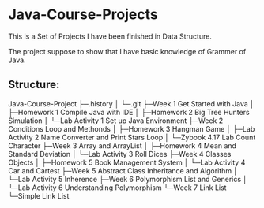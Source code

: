 # Java-Course-Projects

This is a Set of Projects I have been finished in Data Structure.  

The project suppose to show that I have basic knowledge of Grammer of Java.

## Structure:
Java-Course-Project
├─.history
│  └─.git
├─Week 1 Get Started with Java
│  ├─Homework 1 Compile Java with IDE
│  ├─Homework 2 Big Tree Hunters Simulation
│  └─Lab Activity 1 Set up Java Environment
├─Week 2 Conditions Loop and Methonds
│  ├─Homework 3 Hangman Game
│  ├─Lab Activity 2 Name Converter and Print Stars Loop
│  └─Zybook 4.17 Lab Count Character
├─Week 3 Array and ArrayList
│  ├─Homework 4 Mean and Standard Deviation
│  └─Lab Activity 3 Roll Dices
├─Week 4 Classes Objects
│  ├─Homework 5 Book Management System
│  └─Lab Activity 4 Car and Cartest
├─Week 5 Abstract Class Inheritance and Algorithm
│  └─Lab Activity 5 Inherence
├─Week 6 Polymorphism List and Generics
│  └─Lab Activity 6 Understanding Polymorphism
└─Week 7 Link List
    └─Simple Link List
